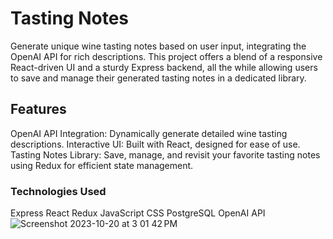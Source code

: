 # Tasting Notes
Generate unique wine tasting notes based on user input, integrating the OpenAI API for rich descriptions. This project offers a blend of a responsive React-driven UI and a sturdy Express backend, all the while allowing users to save and manage their generated tasting notes in a dedicated library.
## Features
OpenAI API Integration: Dynamically generate detailed wine tasting descriptions.
Interactive UI: Built with React, designed for ease of use.
Tasting Notes Library: Save, manage, and revisit your favorite tasting notes using Redux for efficient state management.
### Technologies Used
Express
React
Redux
JavaScript
CSS
PostgreSQL 
OpenAI API
![Screenshot 2023-10-20 at 3 01 42 PM](https://github.com/sboyle05/tastingNotes/assets/70414944/3db78da1-c9bd-4fcc-b9cb-954cb5cdf204)
